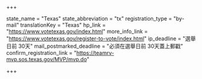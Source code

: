 +++

state_name = "Texas"
state_abbreviation = "tx"
registration_type = "by-mail"
translationKey = "Texas"
hp_link = "https://www.votetexas.gov/index.html"
more_info_link = "https://www.votetexas.gov/register-to-vote/index.html"
ip_deadline = "選舉日前 30天"
mail_postmarked_deadline = "必須在選舉日前 30天蓋上郵戳"
confirm_registration_link = "https://teamrv-mvp.sos.texas.gov/MVP/mvp.do"

+++